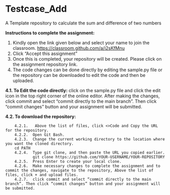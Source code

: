 # Testcase_Add
A Template repository to calculate the sum and difference of two numbers

**Instructions to complete the assignment:**

1.	Kindly open the link given below and select your name to join the classroom.
https://classroom.github.com/a/i2sKfMnu
2.	Click “Accept this assignment”
3.	Once this is completed, your repository will be created. Please click on the assignment repository link.
4.	The code changes can be done directly by editing the sample.py file or the repository can be downloaded to edit the code and then be uploaded.
   
   **4.1.	To Edit the code directly:** click on the sample.py file and click the edit icon in the top right corner of the online editor. After making the changes, click commit and select “commit directly to the main branch”. Then click “commit changes” button and your assignment will be submitted.
  
   **4.2.	To download the repository:**
   
        4.2.1.	 Above the list of files, click <>Code and Copy the URL for the repository. 
        4.2.2.	Open Git Bash.
        4.2.3.	Change the current working directory to the location where you want the cloned directory.
        cd PATH 
        4.2.4.	Type git clone, and then paste the URL you copied earlier.
                git clone https://github.com/YOUR-USERNAME/YOUR-REPOSITORY
        4.2.5.	Press Enter to create your local clone.
        4.2.6.	Make necessary changes to complete the assignment and to commit the changes, navigate to the repository, Above the list of files, click + and upload files.
        4.2.7.	click commit and select “commit directly to the main branch”. Then click “commit changes” button and your assignment will be submitted.
